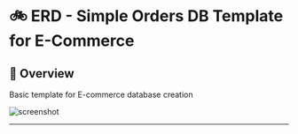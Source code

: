 #  :bike: ERD - Simple Orders DB Template for E-Commerce 

## :scroll: Overview 
Basic template for E-commerce database creation

![screenshot](diagram.svg)

***